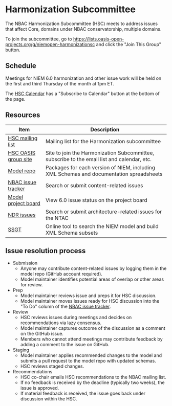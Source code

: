 
# Harmonization Subcommittee

The NBAC Harmonization Subcommittee (HSC) meets to address issues that affect Core, domains under NBAC conservatorship, multiple domains.

To join the subcommittee, go to https://lists.oasis-open-projects.org/g/niemopen-harmonizationsc and click the "Join This Group" button.

## Schedule

Meetings for NIEM 6.0 harmonization and other issue work will be held on the first and third Thursday of the month at 1pm ET.

The [HSC Calendar](https://lists.oasis-open-projects.org/g/niemopen-harmonizationsc/calendar) has a "Subscribe to Calendar" button at the bottom of the page.

## Resources

Item | Description
--- | ---
[HSC mailing list](mailto:niemopen-harmonizationsc@lists.oasis-open-projects.org) | Mailing list for the Harmonization subcommittee
[HSC OASIS group site](https://lists.oasis-open-projects.org/g/niemopen-harmonizationsc) | Site to join the Harmonization Subcommittee, subscribe to the email list and calendar, etc.
[Model repo](https://github.com/niemopen/niem-model) | Packages for each version of NIEM, including XML Schemas and documentation spreadsheets
[NBAC issue tracker](https://github.com/niemopen/niem-model/issues) | Search or submit content-related issues
[Model project board](https://github.com/orgs/niemopen/projects/3) | View 6.0 issue status on the project board
[NDR issues](https://github.com/niemopen/niem-naming-design-rules/issues) | Search or submit architecture-related issues for the NTAC
[SSGT](https://tools.niem.gov) | Online tool to search the NIEM model and build XML Schema subsets

## Issue resolution process

- Submission
  - Anyone may contribute content-related issues by logging them in the model repo (GitHub account required).
  - Model maintainer identifies potential areas of overlap or other areas for review.
- Prep
  - Model maintainer reviews issue and preps it for HSC discussion.
  - Model maintainer moves issues ready for HSC discussion into the "To Do" column of the [NBAC issue tracker](https://github.com/orgs/niemopen/projects/3/views/1).
- Review
  - HSC reviews issues during meetings and decides on recommendations via lazy consensus.
  - Model maintainer captures outcome of the discussion as a comment on the GitHub issue.
  - Members who cannot attend meetings may contribute feedback by adding a comment to the issue on GitHub.
- Staging
  - Model maintainer applies recommended changes to the model and submits a pull request to the model repo with updated schemas.
  - HSC reviews staged changes.
- Recommendations
  - HSC co-chair emails HSC recommendations to the NBAC mailing list.
  - If no feedback is received by the deadline (typically two weeks), the issue is approved.
  - If material feedback is received, the issue goes back under discussion within the HSC.
